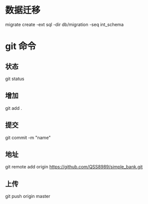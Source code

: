 # 数据迁移

migrate create -ext sql -dir db/migration -seq int_schema

# git 命令

## 状态

git status

## 增加

git add .

## 提交

git commit -m "name"

## 地址

git remote add origin https://github.com/QSS8989/simple_bank.git

## 上传

git push origin master
